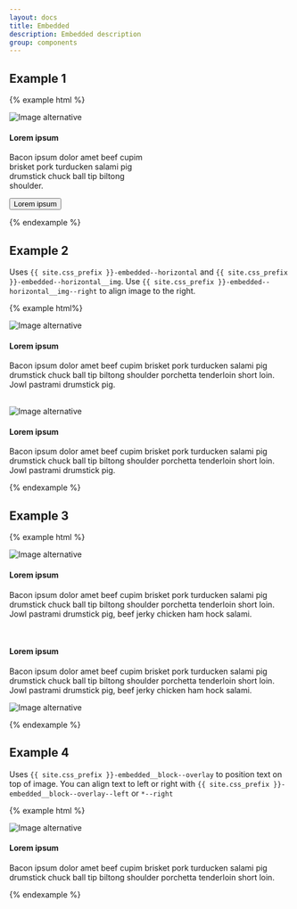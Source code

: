 ```yaml
--- 
layout: docs 
title: Embedded 
description: Embedded description 
group: components 
--- 
```

## Example 1 ## 

{% example html %}

<div class="{{ site.css_prefix }}-embedded" style="width:18em">
   <img class="{{ site.css_prefix }}-embedded__img" alt="Image alternative" src="https://unsplash.it/400/180?blur">
   <div class="{{ site.css_prefix }}-embedded__block">
      <h4 class="{{ site.css_prefix }}-text {{ site.css_prefix }}-text-size--large {{ site.css_prefix }}-text--bold">Lorem ipsum</h4>
      <p class="{{ site.css_prefix }}-text {{ site.css_prefix }}-text--tagline {{ site.css_prefix }}-text-size--medium {{ site.css_prefix }}-embedded__text">Bacon ipsum dolor amet beef cupim brisket pork turducken salami pig drumstick chuck ball tip biltong shoulder.</p>
      <button type="button" class="{{ site.css_prefix }}-button {{ site.css_prefix }}-button--primary">Lorem ipsum</button>
   </div>
</div>

{% endexample %} 

## Example 2 ##

Uses `{{ site.css_prefix }}-embedded--horizontal` and `{{ site.css_prefix }}-embedded--horizontal__img`.
Use `{{ site.css_prefix }}-embedded--horizontal__img--right` to align image to the right. 

{% example html%}

<div class="{{ site.css_prefix }}-embedded {{ site.css_prefix }}-embedded--horizontal">
   <img class="{{ site.css_prefix }}-embedded--horizontal__img" alt="Image alternative" src="https://unsplash.it/400/180?blur">
   <div class="{{ site.css_prefix }}-embedded__block">
      <h4 class="{{ site.css_prefix }}-text {{ site.css_prefix }}-text-size--large {{ site.css_prefix }}-text--bold {{ site.css_prefix }}-embedded__title">Lorem ipsum</h4>
      <p class="{{ site.css_prefix }}-embedded__text {{ site.css_prefix }}-text {{ site.css_prefix }}-text--tagline {{ site.css_prefix }}-text-size--medium">Bacon ipsum dolor amet beef cupim brisket pork turducken salami pig drumstick chuck ball tip biltong shoulder porchetta tenderloin short loin. Jowl pastrami drumstick pig.</p>
   </div>
</div>

<br />

<div class="{{ site.css_prefix }}-embedded {{ site.css_prefix }}-embedded--horizontal">
   <img class="{{ site.css_prefix }}-embedded--horizontal__img {{ site.css_prefix }}-embedded--horizontal__img--right" alt="Image alternative"
      src="https://unsplash.it/400/180?blur">
   <div class="{{ site.css_prefix }}-embedded__block">
      <h4 class="{{ site.css_prefix }}-text {{ site.css_prefix }}-text-size--large {{ site.css_prefix }}-text--bold {{ site.css_prefix }}-embedded__title">Lorem ipsum</h4>
      <p class="{{ site.css_prefix }}-embedded__text {{ site.css_prefix }}-text {{ site.css_prefix }}-text--tagline {{ site.css_prefix }}-text-size--medium">Bacon ipsum dolor amet beef cupim brisket pork turducken salami pig drumstick chuck ball tip biltong shoulder porchetta tenderloin short loin. Jowl pastrami drumstick pig.</p>
   </div>
</div>

{% endexample %} 

## Example 3 ## 

{% example html %}

<div class="{{ site.css_prefix }}-embedded">
   <img class="{{ site.css_prefix }}-embedded__img" alt="Image alternative" src="https://unsplash.it/769/180?blur">
   <div class="{{ site.css_prefix }}-embedded__block">
      <h4 class="{{ site.css_prefix }}-text {{ site.css_prefix }}-text-size--large {{ site.css_prefix }}-text--bold">Lorem ipsum</h4>
      <p class="{{ site.css_prefix }}-embedded__text {{ site.css_prefix }}-text {{ site.css_prefix }}-text--tagline {{ site.css_prefix }}-text-size--medium">Bacon ipsum dolor amet beef cupim brisket pork turducken salami pig drumstick chuck ball tip biltong shoulder porchetta tenderloin short loin. Jowl pastrami drumstick pig, beef jerky chicken ham hock salami.</p>
   </div>
</div>

<br />

<div class="{{ site.css_prefix }}-embedded">
   <div class="{{ site.css_prefix }}-embedded__block">
      <h4 class="{{ site.css_prefix }}-text {{ site.css_prefix }}-text-size--large {{ site.css_prefix }}-text--bold">Lorem ipsum</h4>
      <p class="{{ site.css_prefix }}-embedded__text {{ site.css_prefix }}-text {{ site.css_prefix }}-text--tagline {{ site.css_prefix }}-text-size--medium">Bacon ipsum dolor amet beef cupim brisket pork turducken salami pig drumstick chuck ball tip biltong shoulder porchetta tenderloin short loin. Jowl pastrami drumstick pig, beef jerky chicken ham hock salami.</p>
   </div>
   <img class="{{ site.css_prefix }}-embedded__img" alt="Image alternative" src="https://unsplash.it/769/180?blur">
</div>

{% endexample %}

## Example 4 ## 

Uses `{{ site.css_prefix }}-embedded__block--overlay` to position text on top of image.
You can align text to left or right with `{{ site.css_prefix }}-embedded__block--overlay--left` or `*--right` 

{% example html %}

<div class="{{ site.css_prefix }}-embedded {{ site.css_prefix }}-embedded--cover">
   <img class="{{ site.css_prefix }}-embedded__img" alt="Image alternative" src="https://unsplash.it/400/180?blur">
   <div class="{{ site.css_prefix }}-embedded__block--overlay">
      <h4 class="{{ site.css_prefix }}-text {{ site.css_prefix }}-text-size--large {{ site.css_prefix }}-text--bold {{ site.css_prefix }}-embedded__title">Lorem ipsum</h4>
      <p class="{{ site.css_prefix }}-text {{ site.css_prefix }}-text--tagline {{ site.css_prefix }}-text-size--medium {{ site.css_prefix }}-embedded__text">Bacon ipsum dolor amet beef cupim brisket pork turducken salami pig drumstick chuck ball tip biltong shoulder porchetta tenderloin short loin.</p>
   </div>
</div>

{% endexample %}

